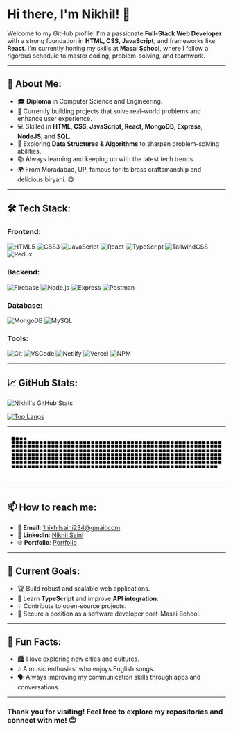 # Hi there, I'm Nikhil! 👋

Welcome to my GitHub profile! I'm a passionate **Full-Stack Web Developer** with a strong foundation in **HTML, CSS, JavaScript**, and frameworks like **React**. I'm currently honing my skills at **Masai School**, where I follow a rigorous schedule to master coding, problem-solving, and teamwork.

---

## 🌟 About Me:

- 🎓 **Diploma** in Computer Science and Engineering.
- 🔭 Currently building projects that solve real-world problems and enhance user experience.
- 💻 Skilled in **HTML, CSS, JavaScript, React, MongoDB, Express, NodeJS**, and **SQL**.
- 🚀 Exploring **Data Structures & Algorithms** to sharpen problem-solving abilities.
- 📚 Always learning and keeping up with the latest tech trends.
- 🌍 From Moradabad, UP, famous for its brass craftsmanship and delicious biryani. 😋

---

## 🛠️ Tech Stack:

### Frontend:
![HTML5](https://img.shields.io/badge/-HTML5-E34F26?style=flat-square&logo=html5&logoColor=white&width=150)
![CSS3](https://img.shields.io/badge/-CSS3-1572B6?style=flat-square&logo=css3&logoColor=white&width=150)
![JavaScript](https://img.shields.io/badge/-JavaScript-F7DF1E?style=flat-square&logo=javascript&logoColor=black&width=150)
![React](https://img.shields.io/badge/-React-61DAFB?style=flat-square&logo=react&logoColor=black&width=150)
![TypeScript](https://img.shields.io/badge/typescript-%23007ACC.svg?style=for-the-badge&logo=typescript&logoColor=black&width=150)
![TailwindCSS](https://img.shields.io/badge/tailwindcss-%2338B2AC.svg?style=for-the-badge&logo=tailwind-css&logoColor=black&width=150)
![Redux](https://img.shields.io/badge/redux-%23593d88.svg?style=for-the-badge&logo=redux&logoColor=black&width=150)

### Backend:
![Firebase](https://img.shields.io/badge/firebase-%23039BE5.svg?style=for-the-badge&logo=firebase&width=150)
![Node.js](https://img.shields.io/badge/-Node.js-339933?style=flat-square&logo=node.js&logoColor=white&width=150)
![Express](https://img.shields.io/badge/-Express-000000?style=flat-square&logo=express&logoColor=white&width=150)
![Postman](https://img.shields.io/badge/Postman-FF6C37?style=for-the-badge&logo=postman&logoColor=white&width=150)

### Database:
![MongoDB](https://img.shields.io/badge/-MongoDB-47A248?style=flat-square&logo=mongodb&logoColor=white&width=150)
![MySQL](https://img.shields.io/badge/-MySQL-4479A1?style=flat-square&logo=mysql&logoColor=white&width=150)

### Tools:
![Git](https://img.shields.io/badge/-Git-F05032?style=flat-square&logo=git&logoColor=white&width=150)
![VSCode](https://img.shields.io/badge/-VS%20Code-007ACC?style=flat-square&logo=visual-studio-code&logoColor=white&width=150)
![Netlify](https://img.shields.io/badge/netlify-%23000000.svg?style=for-the-badge&logo=netlify&logoColor=#00C7B7&width=150)
![Vercel](https://img.shields.io/badge/vercel-%23000000.svg?style=for-the-badge&logo=vercel&logoColor=white&width=150)
![NPM](https://img.shields.io/badge/NPM-%23CB3837.svg?style=for-the-badge&logo=npm&logoColor=white&width=150)

---


## 📈 GitHub Stats:

![Nikhil's GitHub Stats](https://github-readme-stats.vercel.app/api?username=saini-nikhil&show_icons=true&theme=radical)

[![Top Langs](https://github-readme-stats.vercel.app/api/top-langs/?username=saini-nikhil&layout=compact&theme=radical)](https://github.com/anuraghazra/github-readme-stats)

---
<img src="https://raw.githubusercontent.com/platane/snk/output/github-contribution-grid-snake-dark.svg" alt="Snake animation" />

---

## 📫 How to reach me:

- 📧 **Email**: [1nikhilsaini234@gmail.com](mailto:1nikhilsaini234@gmail.com)
- 💼 **LinkedIn**: [Nikhil Saini](https://www.linkedin.com/in/nikhilsaini0/)
- 🌐 **Portfolio**: [Portfolio](https://saininikhilportfolio.vercel.app/)

---

## 🚀 Current Goals:

- 🏆 Build robust and scalable web applications.
- 🌱 Learn **TypeScript** and improve **API integration**.
- 💡 Contribute to open-source projects.
- 🎯 Secure a position as a software developer post-Masai School.

---

## 🌟 Fun Facts:

- 🏙️ I love exploring new cities and cultures.
- 🎶 A music enthusiast who enjoys English songs.
- 🗣️ Always improving my communication skills through apps and conversations.

---

### Thank you for visiting! Feel free to explore my repositories and connect with me! 😊
